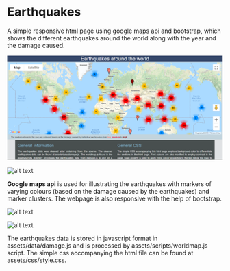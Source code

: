 # Earthquakes
A simple responsive html page using google maps api and bootstrap, which shows the different earthquakes around the world along with the year and the damage caused.

![alt text](https://github.com/PriyankaRadja/Earthquakes/blob/master/assets/img/map.png "World map showing earthquakes")

![alt text](https://github.com/PriyankaRadja/Earthquakes/tree/master/assets/img/pop-up.png "Pop-up text dispalying details of the earthquake")

**Google maps api** is used for illustrating the earthquakes with markers of varying colours (based on the damage caused by the earthquakes) and marker clusters. The webpage is also responsive with the help of bootstrap.

![alt text](https://github.com/PriyankaRadja/Earthquakes/tree/master/assets/img/markercluster.png "Marker clusterers to group earthquakes very close to each other on the map")

![alt text](https://github.com/PriyankaRadja/Earthquakes/tree/master/assets/img/markercluster1.png "Marker clusterers turn into individual markers on zooming")

The earthquakes data is stored in javascript format in assets/data/damage.js and is processed by assets/scripts/worldmap.js script. The simple css accompanying the html file can be found at assets/css/style.css. 



